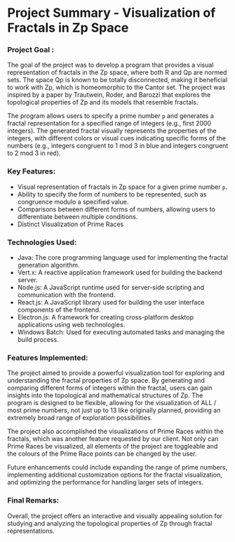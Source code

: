 # Project Summary - Visualization of Fractals in Zp Space

### Project Goal :
The goal of the project was to develop a program that provides a visual representation of fractals in the Zp space, where both R and Qp are normed sets. The space Qp is known to be totally disconnected, making it beneficial to work with Zp, which is homeomorphic to the Cantor set. The project was inspired by a paper by Trautwein, Roder, and Barozzi that explores the topological properties of Zp and its models that resemble fractals.

The program allows users to specify a prime number `p` and generates a fractal representation for a specified range of integers (e.g., first 2000 integers). The generated fractal visually represents the properties of the integers, with different colors or visual cues indicating specific forms of the numbers (e.g., integers congruent to 1 mod 3 in blue and integers congruent to 2 mod 3 in red).

### Key Features:
- Visual representation of fractals in Zp space for a given prime number `p`.
- Ability to specify the form of numbers to be represented, such as congruence modulo a specified value.
- Comparisons between different forms of numbers, allowing users to differentiate between multiple conditions.
- Distinct Visualization of Prime Races 

### Technologies Used:
- Java: The core programming language used for implementing the fractal generation algorithm.
- Vert.x: A reactive application framework used for building the backend server.
- Node.js: A JavaScript runtime used for server-side scripting and communication with the frontend.
- React.js: A JavaScript library used for building the user interface components of the frontend.
- Electron.js: A framework for creating cross-platform desktop applications using web technologies.
- Windows Batch: Used for executing automated tasks and managing the build process.

### Features Implemented:
The project aimed to provide a powerful visualization tool for exploring and understanding the fractal properties of Zp space. By generating and comparing different forms of integers within the fractal, users can gain insights into the topological and mathematical structures of Zp. The program is designed to be flexible, allowing for the visualization of ALL / most prime numbers, not just up to 13 like originally planned, providing an extremely broad range of exploration possibilities.

The project also accomplished the visualizations of Prime Races within the fractals, which was another feature requested by our client. Not only can Prime Races be visualized, all elements of the project are toggleable and the colours of the Prime Race points can be changed by the user.

Future enhancements could include expanding the range of prime numbers, implementing additional customization options for the fractal visualization, and optimizing the performance for handling larger sets of integers.

### Final Remarks:
Overall, the project offers an interactive and visually appealing solution for studying and analyzing the topological properties of Zp through fractal representations.
